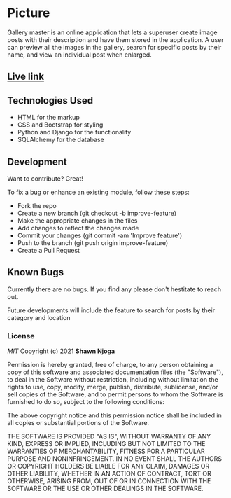 # Picture

Gallery master is an online application that lets a superuser create image posts with their description and have them 
stored in the application. A user can preview all the images in the gallery, search for specific posts by their name, and view 
an individual post when enlarged.

## [Live link]( https://shawn-gallery.herokuapp.com/)



## Technologies Used

- HTML for the markup
- CSS and Bootstrap for styling
- Python and Django for the functionality
- SQLAlchemy for the database

## Development

Want to contribute? Great!

To fix a bug or enhance an existing module, follow these steps:
- Fork the repo
- Create a new branch (git checkout -b improve-feature)
- Make the appropriate changes in the files
- Add changes to reflect the changes made
- Commit your changes (git commit -am 'Improve feature')
- Push to the branch (git push origin improve-feature)
- Create a Pull Request


## Known Bugs

Currently there are no bugs. If you find any please don't hestitate to reach out.

Future developments will include the feature to search for posts by their category and location


### License

*MIT*
Copyright (c) 2021 **Shawn Njoga**

Permission is hereby granted, free of charge, to any person obtaining a copy of this software and associated documentation files (the "Software"), to deal in the Software without restriction, including without limitation the rights to use, copy, modify, merge, publish, distribute, sublicense, and/or sell copies of the Software, and to permit persons to whom the Software is furnished to do so, subject to the following conditions:

The above copyright notice and this permission notice shall be included in all copies or substantial portions of the Software.

THE SOFTWARE IS PROVIDED "AS IS", WITHOUT WARRANTY OF ANY KIND, EXPRESS OR IMPLIED, INCLUDING BUT NOT LIMITED TO THE WARRANTIES OF MERCHANTABILITY, FITNESS FOR A PARTICULAR PURPOSE AND NONINFRINGEMENT. IN NO EVENT SHALL THE AUTHORS OR COPYRIGHT HOLDERS BE LIABLE FOR ANY CLAIM, DAMAGES OR OTHER LIABILITY, WHETHER IN AN ACTION OF CONTRACT, TORT OR OTHERWISE, ARISING FROM, OUT OF OR IN CONNECTION WITH THE SOFTWARE OR THE USE OR OTHER DEALINGS IN THE SOFTWARE.